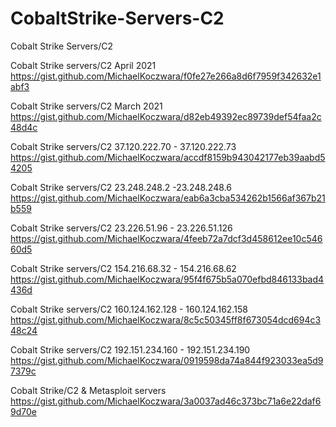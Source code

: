 # CobaltStrike-Servers-C2
Cobalt Strike Servers/C2

Cobalt Strike servers/C2 April 2021</br>
https://gist.github.com/MichaelKoczwara/f0fe27e266a8d6f7959f342632e1abf3

Cobalt Strike servers/C2 March 2021</br>
https://gist.github.com/MichaelKoczwara/d82eb49392ec89739def54faa2c48d4c

Cobalt Strike servers/C2 37.120.222.70 - 37.120.222.73</br>
https://gist.github.com/MichaelKoczwara/accdf8159b943042177eb39aabd54205

Cobalt Strike servers/C2 23.248.248.2 -23.248.248.6</br>
https://gist.github.com/MichaelKoczwara/eab6a3cba534262b1566af367b21b559

Cobalt Strike servers/C2 23.226.51.96 - 23.226.51.126</br>
https://gist.github.com/MichaelKoczwara/4feeb72a7dcf3d458612ee10c54660d5

Cobalt Strike servers/C2 154.216.68.32 - 154.216.68.62</br>
https://gist.github.com/MichaelKoczwara/95f4f675b5a070efbd846133bad4436d

Cobalt Strike servers/C2 160.124.162.128 - 160.124.162.158</br>
https://gist.github.com/MichaelKoczwara/8c5c50345ff8f673054dcd694c348c24

Cobalt Strike servers/C2 192.151.234.160 - 192.151.234.190</br>
https://gist.github.com/MichaelKoczwara/0919598da74a844f923033ea5d97379c

Cobalt Strike/C2 & Metasploit servers</br>
https://gist.github.com/MichaelKoczwara/3a0037ad46c373bc71a6e22daf69d70e

